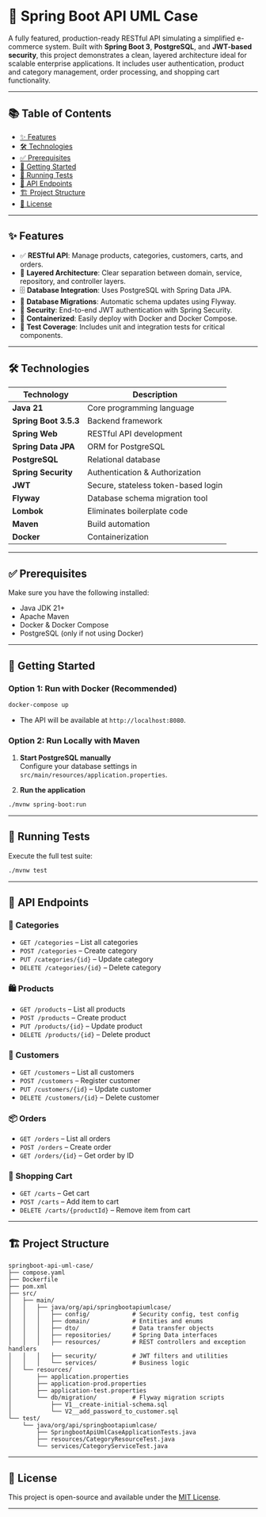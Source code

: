 # 🛒 Spring Boot API UML Case

A fully featured, production-ready RESTful API simulating a simplified e-commerce system. Built with **Spring Boot 3**, **PostgreSQL**, and **JWT-based security**, this project demonstrates a clean, layered architecture ideal for scalable enterprise applications. It includes user authentication, product and category management, order processing, and shopping cart functionality.

---

## 📚 Table of Contents

- [✨ Features](#-features)  
- [🛠 Technologies](#-technologies)  
- [✅ Prerequisites](#-prerequisites)  
- [🚀 Getting Started](#-getting-started)  
- [🧪 Running Tests](#-running-tests)  
- [📡 API Endpoints](#-api-endpoints)  
- [🏗️ Project Structure](#-project-structure)  
- [📄 License](#-license)

---

## ✨ Features

- ✅ **RESTful API**: Manage products, categories, customers, carts, and orders.  
- 🧱 **Layered Architecture**: Clear separation between domain, service, repository, and controller layers.  
- 🗄 **Database Integration**: Uses PostgreSQL with Spring Data JPA.  
- 🧬 **Database Migrations**: Automatic schema updates using Flyway.  
- 🔐 **Security**: End-to-end JWT authentication with Spring Security.  
- 🐳 **Containerized**: Easily deploy with Docker and Docker Compose.  
- 🧪 **Test Coverage**: Includes unit and integration tests for critical components.  

---

## 🛠 Technologies

| Technology       | Description                              |
|------------------|------------------------------------------|
| **Java 21**       | Core programming language                |
| **Spring Boot 3.5.3** | Backend framework                     |
| **Spring Web**    | RESTful API development                  |
| **Spring Data JPA** | ORM for PostgreSQL                    |
| **PostgreSQL**    | Relational database                      |
| **Spring Security** | Authentication & Authorization         |
| **JWT**           | Secure, stateless token-based login      |
| **Flyway**        | Database schema migration tool           |
| **Lombok**        | Eliminates boilerplate code              |
| **Maven**         | Build automation                         |
| **Docker**        | Containerization                         |

---

## ✅ Prerequisites

Make sure you have the following installed:

- Java JDK 21+
- Apache Maven
- Docker & Docker Compose
- PostgreSQL (only if not using Docker)

---

## 🚀 Getting Started

### Option 1: Run with Docker (Recommended)

```bash
docker-compose up
```

- The API will be available at `http://localhost:8080`.

### Option 2: Run Locally with Maven

1. **Start PostgreSQL manually**  
   Configure your database settings in `src/main/resources/application.properties`.

2. **Run the application**

```bash
./mvnw spring-boot:run
```

---

## 🧪 Running Tests

Execute the full test suite:

```bash
./mvnw test
```

---

## 📡 API Endpoints

### 🔖 Categories

- `GET /categories` – List all categories  
- `POST /categories` – Create category  
- `PUT /categories/{id}` – Update category  
- `DELETE /categories/{id}` – Delete category  

### 🛍️ Products

- `GET /products` – List all products  
- `POST /products` – Create product  
- `PUT /products/{id}` – Update product  
- `DELETE /products/{id}` – Delete product  

### 👤 Customers

- `GET /customers` – List all customers  
- `POST /customers` – Register customer  
- `PUT /customers/{id}` – Update customer  
- `DELETE /customers/{id}` – Delete customer  

### 📦 Orders

- `GET /orders` – List all orders  
- `POST /orders` – Create order  
- `GET /orders/{id}` – Get order by ID  

### 🛒 Shopping Cart

- `GET /carts` – Get cart  
- `POST /carts` – Add item to cart  
- `DELETE /carts/{productId}` – Remove item from cart  

---

## 🏗️ Project Structure

```
springboot-api-uml-case/
├── compose.yaml
├── Dockerfile
├── pom.xml
├── src/
│   ├── main/
│   │   ├── java/org/api/springbootapiumlcase/
│   │   │   ├── config/            # Security config, test config
│   │   │   ├── domain/            # Entities and enums
│   │   │   ├── dto/               # Data transfer objects
│   │   │   ├── repositories/      # Spring Data interfaces
│   │   │   ├── resources/         # REST controllers and exception handlers
│   │   │   ├── security/          # JWT filters and utilities
│   │   │   └── services/          # Business logic
│   └── resources/
│       ├── application.properties
│       ├── application-prod.properties
│       ├── application-test.properties
│       └── db/migration/          # Flyway migration scripts
│           ├── V1__create-initial-schema.sql
│           └── V2__add_password_to_customer.sql
└── test/
    └── java/org/api/springbootapiumlcase/
        ├── SpringbootApiUmlCaseApplicationTests.java
        ├── resources/CategoryResourceTest.java
        └── services/CategoryServiceTest.java
```

---

## 📄 License

This project is open-source and available under the [MIT License](LICENSE).

---

